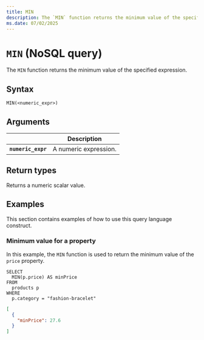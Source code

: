```yaml
---
title: MIN
description: The `MIN` function returns the minimum value of the specified expression.
ms.date: 07/02/2025
---
```


# `MIN` (NoSQL query)

The `MIN` function returns the minimum value of the specified expression.

## Syntax

```nosql
MIN(<numeric_expr>)
```

## Arguments

| | Description |
| --- | --- |
| **`numeric_expr`** | A numeric expression. |

## Return types

Returns a numeric scalar value.

## Examples

This section contains examples of how to use this query language construct.

### Minimum value for a property

In this example, the `MIN` function is used to return the minimum value of the `price` property.

```nosql
SELECT
  MIN(p.price) AS minPrice
FROM 
  products p
WHERE
  p.category = "fashion-bracelet"
```

```json
[
  {
    "minPrice": 27.6
  }
]
```
